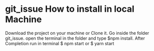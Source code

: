 # git_issue How to install in local Machine

Download the project on your machine or Clone it.
Go inside the folder git_issue.
open the terminal in the folder and type $npm install.
After Completion run in terminal $ npm start or $ yarn start
